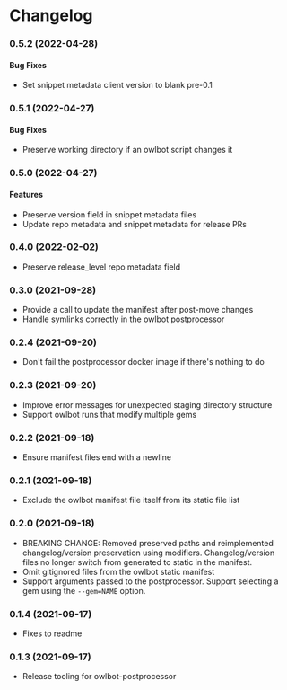 # Changelog

### 0.5.2 (2022-04-28)

#### Bug Fixes

* Set snippet metadata client version to blank pre-0.1

### 0.5.1 (2022-04-27)

#### Bug Fixes

* Preserve working directory if an owlbot script changes it

### 0.5.0 (2022-04-27)

#### Features

* Preserve version field in snippet metadata files
* Update repo metadata and snippet metadata for release PRs

### 0.4.0 (2022-02-02)

* Preserve release_level repo metadata field

### 0.3.0 (2021-09-28)

* Provide a call to update the manifest after post-move changes
* Handle symlinks correctly in the owlbot postprocessor

### 0.2.4 (2021-09-20)

* Don't fail the postprocessor docker image if there's nothing to do

### 0.2.3 (2021-09-20)

* Improve error messages for unexpected staging directory structure
* Support owlbot runs that modify multiple gems

### 0.2.2 (2021-09-18)

* Ensure manifest files end with a newline

### 0.2.1 (2021-09-18)

* Exclude the owlbot manifest file itself from its static file list

### 0.2.0 (2021-09-18)

* BREAKING CHANGE: Removed preserved paths and reimplemented changelog/version preservation using modifiers. Changelog/version files no longer switch from generated to static in the manifest.
* Omit gitignored files from the owlbot static manifest
* Support arguments passed to the postprocessor. Support selecting a gem using the `--gem=NAME` option.

### 0.1.4 (2021-09-17)

* Fixes to readme

### 0.1.3 (2021-09-17)

* Release tooling for owlbot-postprocessor
